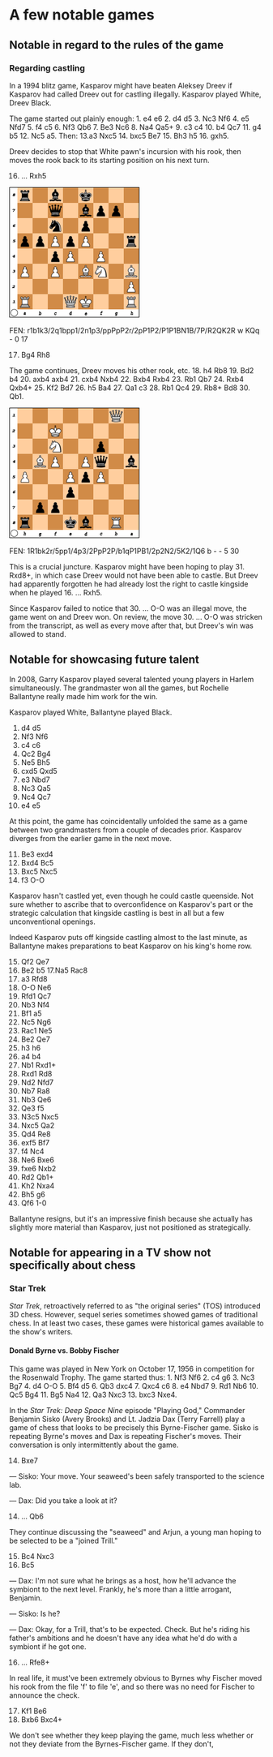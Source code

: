 # A few notable games

## Notable in regard to the rules of the game

### Regarding castling

In a 1994 blitz game, Kasparov might have beaten Aleksey Dreev if Kasparov had 
called Dreev out for castling illegally. Kasparov played White, Dreev Black.

The game started out plainly enough: 1. e4 e6 2. d4 d5 3. Nc3 Nf6 4. e5 Nfd7 5. 
f4 c5 6. Nf3 Qb6 7. Be3 Nc6 8. Na4 Qa5+ 9. c3 c4 10. b4 Qc7 11. g4 b5 12. Nc5 
a5. Then: 13.a3 Nxc5 14. bxc5 Be7 15. Bh3 h5 16. gxh5.

Dreev decides to stop that White pawn's incursion with his rook, then moves the 
rook back to its starting position on his next turn.

16. ... Rxh5 

![Dreev's rook move](../diagrams/DreevsRookMove.png)

FEN: r1b1k3/2q1bpp1/2n1p3/ppPpP2r/2pP1P2/P1P1BN1B/7P/R2QK2R w KQq - 0 17

17. Bg4 Rh8 

The game continues, Dreev moves his other rook, etc. 18. h4 Rb8 19. Bd2 b4 20. 
axb4 axb4 21. cxb4 Nxb4 22. Bxb4 Rxb4 23. Rb1 Qb7 24. Rxb4 Qxb4+ 25. Kf2 Bd7 26. 
h5 Ba4 27. Qa1 c3 28. Rb1 Qc4 29. Rb8+ Bd8 30. Qb1.

![Dreev should not castle](../diagrams/endgames/DreevShouldNotCastle.png)

FEN: 1R1bk2r/5pp1/4p3/2PpP2P/b1qP1PB1/2p2N2/5K2/1Q6 b - - 5 30

This is a crucial juncture. Kasparov might have been hoping to play 31. Rxd8+, 
in which case Dreev would not have been able to castle. But Dreev had apparently 
forgotten he had already lost the right to castle kingside when he played 16. 
... Rxh5. 

Since Kasparov failed to notice that 30. ... O-O was an illegal move, the game 
went on and Dreev won. On review, the move 30. ... O-O was stricken from the 
transcript, as well as every move after that, but Dreev's win was allowed to 
stand.

## Notable for showcasing future talent

In 2008, Garry Kasparov played several talented young players in Harlem 
simultaneously. The grandmaster won all the games, but Rochelle Ballantyne 
really made him work for the win.

Kasparov played White, Ballantyne played Black.

1. d4 d5 
2. Nf3 Nf6 
3. c4 c6 
4. Qc2 Bg4 
5. Ne5 Bh5 
6. cxd5 Qxd5 
7. e3 Nbd7 
8. Nc3 Qa5 
9. Nc4 Qc7 
10. e4 e5 

At this point, the game has coincidentally unfolded the same as a game between 
two grandmasters from a couple of decades prior. Kasparov diverges from the 
earlier game in the next move.

11. Be3 exd4 
12. Bxd4 Bc5 
13. Bxc5 Nxc5 
14. f3 O-O 

Kasparov hasn't castled yet, even though he could castle queenside. Not sure 
whether to ascribe that to overconfidence on Kasparov's part or the strategic 
calculation that kingside castling is best in all but a few unconventional 
openings.

Indeed Kasparov puts off kingside castling almost to the last minute, as 
Ballantyne makes preparations to beat Kasparov on his king's home row.

15. Qf2 Qe7 
16. Be2 b5 
17.Na5 Rac8 
18. a3 Rfd8 
19. O-O Ne6 
20. Rfd1 Qc7 
21. Nb3 Nf4 
22. Bf1 a5 
23. Nc5 Ng6 
24. Rac1 Ne5 
25. Be2 Qe7 
26. h3 h6 
27. a4 b4 
28. Nb1 Rxd1+ 
29. Rxd1 Rd8 
30. Nd2 Nfd7 
31. Nb7 Ra8 
32. Nb3 Qe6 
33. Qe3 f5 
34. N3c5 Nxc5 
35. Nxc5 Qa2 
36. Qd4 Re8 
37. exf5 Bf7 
38. f4 Nc4 
39. Ne6 Bxe6 
40. fxe6 Nxb2 
41. Rd2 Qb1+ 
42. Kh2 Nxa4 
43. Bh5 g6 
44. Qf6 1-0

Ballantyne resigns, but it's an impressive finish because she actually has 
slightly more material than Kasparov, just not positioned as strategically.

## Notable for appearing in a TV show not specifically about chess

### Star Trek

*Star Trek*, retroactively referred to as "the original series" (TOS) introduced 
3D chess. However, sequel series sometimes showed games of traditional chess. In 
at least two cases, these games were historical games available to the show's 
writers.

#### Donald Byrne vs. Bobby Fischer

This game was played in New York on October 17, 1956 in competition for the 
Rosenwald Trophy. The game started thus: 1. Nf3 Nf6 2. c4 g6 3. Nc3 Bg7 4. d4 
O-O 5. Bf4 d5 6. Qb3 dxc4 7. Qxc4 c6 8. e4 Nbd7 9. Rd1 Nb6 10. Qc5 Bg4 11. Bg5 
Na4 12. Qa3 Nxc3 13. bxc3 Nxe4.

In the *Star Trek: Deep Space Nine* episode "Playing God," Commander Benjamin 
Sisko (Avery Brooks) and Lt. Jadzia Dax (Terry Farrell) play a game of chess 
that looks to be precisely this Byrne-Fischer game. Sisko is repeating Byrne's 
moves and Dax is repeating Fischer's moves. Their conversation is only 
intermittently about the game.

14. Bxe7 

&mdash; Sisko: Your move. Your seaweed's been safely transported to the science 
lab.

&mdash; Dax: Did you take a look at it? 

14. ... Qb6 

They continue discussing the "seaweed" and Arjun, a young man hoping to be 
selected to be a "joined Trill."

15. Bc4 Nxc3 
16. Bc5 

&mdash; Dax: I'm not sure what he brings as a host, how he'll advance the 
symbiont to the next level. Frankly, he's more than a little arrogant, Benjamin.

&mdash; Sisko: Is he?

&mdash; Dax: Okay, for a Trill, that's to be expected. Check. But he's riding 
his father's ambitions and he doesn't have any idea what he'd do with a symbiont 
if he got one. 

16. ... Rfe8+ 

In real life, it must've been extremely obvious to Byrnes why Fischer moved his 
rook from the file 'f' to file 'e', and so there was no need for Fischer to 
announce the check.

17. Kf1 Be6 
18. Bxb6 Bxc4+

We don't see whether they keep playing the game, much less whether or not they 
deviate from the Byrnes-Fischer game. If they don't,
